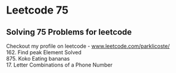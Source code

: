 # Leetcode 75
## Solving 75 Problems for leetcode

Checkout my profile on leetcode - www.leetcode.com/parklicoste/ <br>
162. Find peak Element Solved <br>
875. Koko Eating bananas <br>
17.  Letter Combinations of a Phone Number <br>